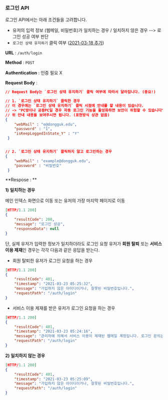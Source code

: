 ### 로그인 API



로그인 API에서는 아래 조건들을 고려합니다. 

- 유저의 입력 정보 (웹메일, 비밀번호)가 일치하는 경우 / 일치하지 않은 경우 --> 로그인 성공 여부 판단 
- `로그인 상태 유지하기` 클릭 여부 (<u>2021-03-18 추가</u>)

**URL** : `/auth/login` 

**Method** : `POST`

**Authentication** : 인증 필요 X 

**Request Body** : 

```json
// Request Body는 `로그인 상태 유지하기` 클릭 여부에 따라서 달라집니다. (중요!)

// 1. `로그인 상태 유지하기` 클릭한 경우
// 이 경우에는 `로그인 상태 유지하기` 클릭 시점에 안내를 할 내용이 있습니다. 
// -> "PC방이나 공용PC일 경우 자동 로그인 기능을 활성화하면 보안이 위험할 수 있습니다" (빨간 글씨)
// 위 안내 내용을 보여주시면 됩니다. (표현방식 상관 없음)
{
    "webMail" : "e@dongguk.edu",
    "password" : "1",
    "isKeepLoggedInState_Y" : "Y"
 }


// 2. `로그인 상태 유지하기` 클릭하지 않고 로그인하는 경우 
{
    "webMail" : "example@dongguk.edu",
    "password" : "비밀번호"
 }
```



**Respose : **

**1) 일치하는 경우**

메인 인덱스 화면으로 이동 또는 유저의 가장 마지막 페이지로 이동

```json
[HTTP/1.1 200]
{
    "resultCode": 200,
    "message": "로그인 성공",
    "responseData": null
}
```



단, 실제 유저가 입력한 정보가 일치하더라도 로그인 요청 유저가 **회원 탈퇴** 또는 **서비스 이용 제재**인 경우는 각각 다음과 같은 응답을 받는다.

- 회원 탈퇴한 유저가 로그인 요청을 하는 경우

```json
[HTTP/1.1 200]
{
    "resultCode": 401,
    "timestamp": "2021-03-23 05:25:32",
    "message": "가입하지 않은 아이디이거나, 잘못된 비밀번호입니다.",
    "requestPath": "/auth/login"
}
```

- 서비스 이용 제재를 받은 유저가 로그인 요청을 하는 경우

```json
[HTTP/1.1 200]
{
    "resultCode": 401,
    "timestamp": "2021-03-23 05:24:16",
    "message": "관리자에 의해서 서비스 이용이 제재된 웹메일 계정입니다. 로그인 문의는 관리자 메일을 통해 연락해주세요.",
    "requestPath": "/auth/login"
}
```

**2) 일치하지 않는 경우**

```json
[HTTP/1.1 200]
{
    "resultCode": 401,
    "timestamp": "2021-03-23 05:25:09",
    "message": "가입하지 않은 아이디이거나, 잘못된 비밀번호입니다.",
    "requestPath": "/auth/login"
}
```

